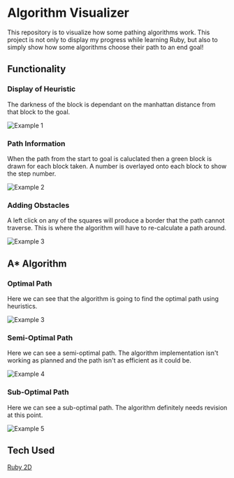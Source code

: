 # Algorithm Visualizer

This repository is to visualize how some pathing algorithms work. This project is not only to display my progress while learning Ruby, but also to simply show how some algorithms choose their path to an end goal!

## Functionality

### Display of Heuristic

The darkness of the block is dependant on the manhattan distance from that block to the goal.

![Example 1](https://github.com/IrishFagan/AlgorithmVisualizer/blob/master/images/Screenshot_4.png)

### Path Information

When the path from the start to goal is caluclated then a green block is drawn for each block taken. A number is overlayed onto each block to show the step number.

![Example 2](https://github.com/IrishFagan/AlgorithmVisualizer/blob/master/images/Screenshot_5.png)

### Adding Obstacles

A left click on any of the squares will produce a border that the path cannot traverse. This is where the algorithm will have to re-calculate a path around.

![Example 3](https://github.com/IrishFagan/AlgorithmVisualizer/blob/master/images/Screenshot_6.png)

## A* Algorithm

### Optimal Path

Here we can see that the algorithm is going to find the optimal path using heuristics. 

![Example 3](https://github.com/IrishFagan/AlgorithmVisualizer/blob/master/images/Screenshot_1.png)

### Semi-Optimal Path

Here we can see a semi-optimal path. The algorithm implementation isn't working as planned and the path isn't as efficient as it could be.

![Example 4](https://github.com/IrishFagan/AlgorithmVisualizer/blob/master/images/Screenshot_2.png)

### Sub-Optimal Path

Here we can see a sub-optimal path. The algorithm definitely needs revision at this point.

![Example 5](https://github.com/IrishFagan/AlgorithmVisualizer/blob/master/images/Screenshot_3.png)

## Tech Used
[Ruby 2D](https://www.ruby2d.com/)